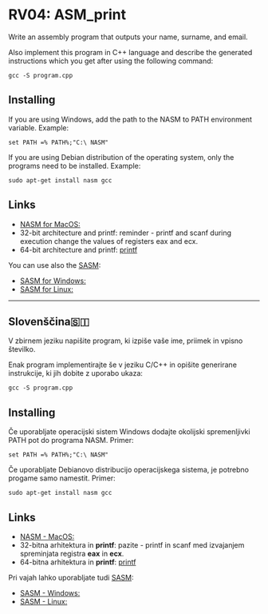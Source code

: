 # RV04: ASM_print
Write an assembly program that outputs your name, surname, and email.

Also implement this program in C++ language and describe the generated instructions which you get after using the following command:
```
gcc -S program.cpp
```

## Installing
If you are using Windows, add the path to the NASM to PATH environment variable. Example:
```
set PATH =% PATH%;"C:\ NASM"
```
If you are using Debian distribution of the operating system, only the programs need to be installed. Example:
```
sudo apt-get install nasm gcc
```

## Links
* [NASM for MacOS:](http://macappstore.org/nasm/)
* 32-bit architecture and printf: reminder - printf and scanf during execution change the values of registers eax and ecx.
* 64-bit architecture and printf: [printf](https://www.csee.umbc.edu/portal/help/nasm/sample_64.shtml#hello_64.asm)

You can use also the [SASM](https://dman95.github.io/SASM/english.html):
* [SASM for Windows:](https://sourceforge.net/projects/sasm)
* [SASM for Linux:](http://download.opensuse.org/repositories/home:/Dman95/xUbuntu_16.10/amd64/sasm_3.9.0_amd64.deb)


---

## Slovenščina🇸🇮

V zbirnem jeziku napišite program, ki izpiše vaše ime, priimek in vpisno številko. 

Enak program implementirajte še v jeziku C/C++ in opišite generirane instrukcije, ki jih dobite z uporabo ukaza:
```
gcc -S program.cpp
```

## Installing
Če uporabljate operacijski sistem Windows dodajte okolijski spremenljivki PATH pot do programa NASM. Primer:
```
set PATH =% PATH%;"C:\ NASM"
```
Če uporabljate Debianovo distribucijo operacijskega sistema, je potrebno progame samo namestit. Primer:
```
sudo apt-get install nasm gcc
```

## Links
* [NASM - MacOS:](http://macappstore.org/nasm/)
* 32-bitna arhitektura in **printf**: pazite - printf in scanf med izvajanjem spreminjata registra **eax** in **ecx**.
* 64-bitna arhitektura in **printf**: [printf](https://www.csee.umbc.edu/portal/help/nasm/sample_64.shtml#hello_64.asm)

Pri vajah lahko uporabljate tudi [SASM](https://dman95.github.io/SASM/english.html):
* [SASM - Windows:](https://sourceforge.net/projects/sasm)
* [SASM - Linux:](http://download.opensuse.org/repositories/home:/Dman95/xUbuntu_16.10/amd64/sasm_3.9.0_amd64.deb)


